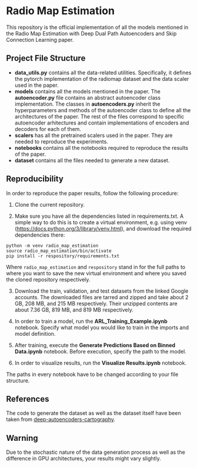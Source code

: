 # Radio Map Estimation

This repository is the official implementation of all the models mentioned in the Radio Map Estimation with Deep Dual Path Autoencoders and Skip Connection Learning paper.

## Project File Structure

- <b>data_utils.py</b> contains all the data-related utilities. Specifically, it defines the pytorch implementation of the radiomap dataset and the data scaler used in the paper.
- <b>models</b> contains all the models mentioned in the paper. The <b>autoencoder.py</b> file contains an abstract autoencoder class implementation. The classes in <b>autoencoders.py</b> inherit the hyperparameters and methods of the autoencoder class to define all the architectures of the paper. The rest of the files correspond to specific autoencoder arhitectures and contain implementations of encoders and decoders for each of them.
- <b>scalers</b> has all the pretrained scalers used in the paper. They are needed to reproduce the experiments.
- <b>notebooks</b> contains all the notebooks required to reproduce the results of the paper.
- <b>dataset</b> contains all the files needed to generate a new dataset.

## Reproducibility

In order to reproduce the paper results, follow the following procedure:

1. Clone the current repository.

2. Make sure you have all the dependencies listed in requirements.txt. A simple way to do this is to create a virtual environment, e.g. using venv (https://docs.python.org/3/library/venv.html), and download the required dependencies there:
```
python -m venv radio_map_estimation
source radio_map_estimation/bin/activate
pip install -r respository/requirements.txt
```
Where `radio_map_estimation` and `respository` stand in for the full paths to where you want to save the new virtual environment and where you saved the cloned repository respectively.

3. Download the train, validation, and test datasets from the linked Google accounts. The downloaded files are tarred and zipped and take about 2 GB, 208 MB, and 215 MB respectively. Their unzipped contents are about 7.36 GB, 819 MB, and 819 MB respectively.

3. In order to train a model, run the <b>ARL_Training_Example.ipynb</b> notebook. Specify what model you would like to train in the imports and model definition.

3. After training, execute the <b>Generate Predictions Based on Binned Data.ipynb</b> notebook. Before execution, specify the path to the model.
4. In order to visualize results, run the <b>Visualize Results.ipynb</b> notebook.

The paths in every notebook have to be changed according to your file structure.

## References

The code to generate the dataset as well as the dataset itself have been taken from [deep-autoencoders-cartography](https://github.com/fachu000/deep-autoencoders-cartography).

## Warning

Due to the stochastic nature of the data generation process as well as the difference in GPU architectures, your results might vary slightly.
